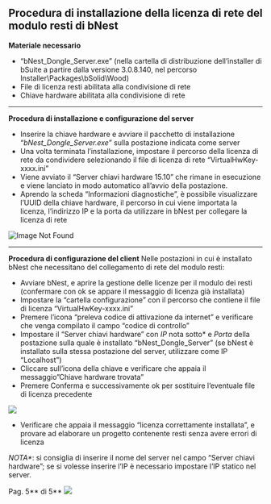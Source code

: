 **Procedura di installazione della licenza di rete del modulo resti di bNest**
---------------------------------------------------------------------------------------
**Materiale necessario**

- “bNest\_Dongle\_Server.exe” (nella cartella di distribuzione dell’installer di bSuite a partire dalla versione 3.0.8.140, nel percorso Installer\Packages\bSolid\Wood)<br>
- File di licenza resti abilitata alla condivisione di rete<br>
- Chiave hardware abilitata alla condivisione di rete

<hr>

**Procedura di installazione e configurazione del server**<br>
- Inserire la chiave hardware e avviare il pacchetto di installazione “*bNest\_Dongle\_Server.exe*” sulla postazione indicata come server<br>
- Una volta terminata l’installazione, impostare il percorso della licenza di rete da condividere selezionando il file di licenza di rete “VirtualHwKey-xxxx.ini”<br>
- Viene avviato il “Server chiavi hardware 15.10” che rimane in esecuzione e viene lanciato in modo automatico all’avvio della postazione.<br>
- Aprendo la scheda “Informazioni diagnostiche”, è possibile visualizzare l’UUID della chiave hardware, il percorso in cui viene importata la licenza, l’indirizzo IP e la porta da utilizzare in bNest per collegare la licenza di rete

![Image Not Found](Informazioni_Di_Installazione/Aspose.Words.36f81f01-9f70-4468-adee-9576972549f4.011.png)

<hr>

**Procedura di configurazione del client**
Nelle postazioni in cui è installato bNest che necessitano del collegamento di rete del modulo resti:

- Avviare bNest, e aprire la gestione delle licenze per il modulo dei resti (confermare con ok se appare il messaggio di licenza già installata)
- Impostare la “cartella configurazione” con il percorso che contiene il file di licenza “VirtualHwKey-xxxx.ini”
- Premere l’icona “preleva codice di attivazione da internet” e verificare che venga compilato il campo “codice di controllo”
- Impostare il “Server chiavi hardware” con *IP* nota sotto\* e *Porta* della postazione sulla quale è installato “bNest\_Dongle\_Server” (se bNest è installato sulla stessa postazione del server, utilizzare come IP “Localhost”)
- Cliccare sull’icona della chiave e verificare che appaia il messaggio”Chiave hardware trovata”
- Premere Conferma e successivamente ok per sostituire l’eventuale file di licenza precedente

![](Aspose.Words.d5ef0e30-a93d-46dc-a3b4-63eed9b3e856.012.png)

- Verificare che appaia il messaggio “licenza correttamente installata”, e provare ad elaborare un progetto contenente resti senza avere errori di licenza


*NOTA\**: si consiglia di inserire il nome del server nel campo “Server chiavi hardware”; se si volesse inserire l’IP è necessario impostare l’IP statico nel server.


Pag. 5** di 5**
![](Aspose.Words.d5ef0e30-a93d-46dc-a3b4-63eed9b3e856.013.png)
